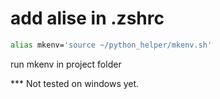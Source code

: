 # add alise in .zshrc
```sh
alias mkenv='source ~/python_helper/mkenv.sh'
```

run mkenv in project folder

*** Not tested on windows yet.